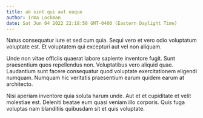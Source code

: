 ```yaml
---
title: ab sint qui aut eaque
author: Irma Lockman
date: Sat Jun 04 2022 22:18:50 GMT-0400 (Eastern Daylight Time)
---
```

Natus consequatur iure et sed cum quia. Sequi vero et vero odio voluptatum voluptate est. Et voluptatem qui excepturi aut vel non aliquam.

 Unde non vitae officiis quaerat labore sapiente inventore fugit. Sunt praesentium quos repellendus non. Voluptatibus vero aliquid quae. Laudantium sunt facere consequatur quod voluptate exercitationem eligendi numquam. Numquam hic veritatis praesentium earum quidem earum at architecto.

 Nisi aperiam inventore quia soluta harum unde. Aut et et cupiditate et velit molestiae est. Deleniti beatae eum quasi veniam illo corporis. Quis fuga voluptas nam blanditiis quibusdam sit et quis voluptate.
